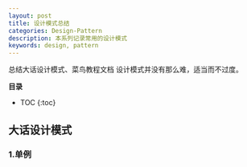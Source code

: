```yaml
---
layout: post
title: 设计模式总结
categories: Design-Pattern
description: 本系列记录常用的设计模式
keywords: design, pattern
---
```


总结大话设计模式、菜鸟教程文档
设计模式并没有那么难，适当而不过度。

**目录**

* TOC
{:toc}

## 大话设计模式


### 1.单例

